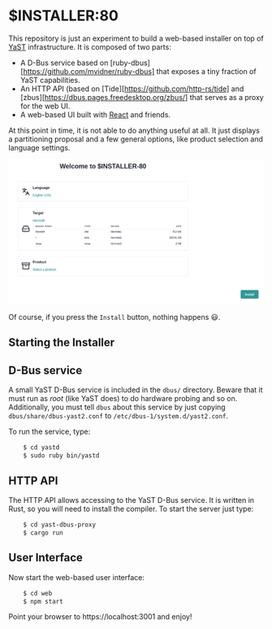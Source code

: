 # $INSTALLER:80

This repository is just an experiment to build a web-based installer on top of
[YaST](https://yast.opensuse.org/) infrastructure. It is composed of two parts:

* A D-Bus service based on [ruby-dbus][https://github.com/mvidner/ruby-dbus]
  that exposes a tiny fraction of YaST capabilities.
* An HTTP API (based on [Tide][https://github.com/http-rs/tide] and
  [zbus][https://dbus.pages.freedesktop.org/zbus/] that serves as a proxy for
  the web UI.
* A web-based UI built with [React](https://reactjs.org/) and friends.

At this point in time, it is not able to do anything useful at all. It just displays a partitioning
proposal and a few general options, like product selection and language settings.

![Installation Overview](/screenshot.png?raw=true "Installation Overview")

Of course, if you press the `Install` button, nothing happens :smiley:.

## Starting the Installer

## D-Bus service

A small YaST D-Bus service is included in the `dbus/` directory. Beware that it must run as *root*
(like YaST does) to do hardware probing and so on. Additionally, you must tell `dbus` about this
service by just copying `dbus/share/dbus-yast2.conf` to `/etc/dbus-1/system.d/yast2.conf`.

To run the service, type:

        $ cd yastd
        $ sudo ruby bin/yastd

## HTTP API

The HTTP API allows accessing to the YaST D-Bus service. It is written in Rust, so you will need to
install the compiler. To start the server just type:

        $ cd yast-dbus-proxy
        $ cargo run

## User Interface

Now start the web-based user interface:

        $ cd web
        $ npm start

Point your browser to https://localhost:3001 and enjoy!
